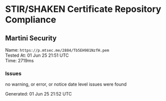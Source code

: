 # STIR/SHAKEN Certificate Repository Compliance

## Martini Security

Name: `https://p.mtsec.me/2884/Tb5EH981NzfH.pem`\
Tested At: 01 Jun 25 21:51 UTC\
Time: 2719ms

### Issues

no warning, or error, or notice date level issues were found

Generated: 01 Jun 25 21:52 UTC